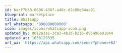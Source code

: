 ```yaml
---
id: bacf7b38-0696-438f-a46c-d2c80e34aa91
blueprint: marketplace
title: Whatsapp
url_whatsapp: '890000000000'
icon: images/icons/whatsapp-icon.png
updated_by: 9012a3a1-3ca3-4b1d-b216-d95496a01044
updated_at: 1638129535
url_wa: 'https://api.whatsapp.com/send/?phone=+62'
---
```

